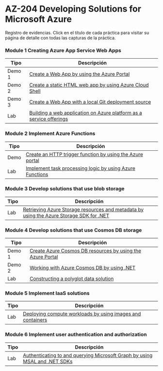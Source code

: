 # AZ-204 Developing Solutions for Microsoft Azure 

Registro de evidencias. Click en el título de cada práctica para visitar su página de detalle con todas las capturas de la práctica.

### Module 1 Creating Azure App Service Web Apps
| Tipo  | Descripción                                |
| ----- | ------------------------------------------ |
| Demo 1 | [Create a Web App by using the Azure Portal](Documentos/Mod01/01-Create_a_WebApp_by_using_AzurePortal.md) |
| Demo 2 | [Create a static HTML web app by using Azure Cloud Shell](Documentos/Mod01/02-Create_a_static_HTML_WebApp_by_using_AzureCloudShell.md) |
| Demo 3 | [Create a Web App with a local Git deployment source](Documentos/Mod01/03-Create_a_webapp_by_localGitdeployment.md) |
| Lab | [Building a web application on Azure platform as a service offerings](Documentos/Mod01/04-Building_a_web_application_on_Azure_platform_as_a_service_offerings.md) |

### Module 2 Implement Azure Functions
| Tipo  | Descripción                                |
| ----- | ------------------------------------------ |
| Demo | [Create an HTTP trigger function by using the Azure portal](Documentos/Mod02/01demo-Create_an_HTTP_trigger_function_by_using_the_Azure_portal.md) |
| Lab | [Implement task processing logic by using Azure Functions](Documentos/Mod02/02lab-Implement_task_processing_logic_by_using_Azure_Functions.md) |

### Module 3 Develop solutions that use blob storage
| Tipo  | Descripción                                |
| ----- | ------------------------------------------ |
| Lab | [Retrieving Azure Storage resources and metadata by using the Azure Storage SDK for .NET](Documentos/Mod03/Lab03-Retrieving_Azure_Storage_resources_and_metadata_by_using_the_Azure_Storage_SDK_for_NET.md) |](Documentos/Mod03/Lab03-Retrieving_Azure_Storage_resources_and_metadata_by_using_the_Azure_Storage_SDK_for_NET.md) |

### Module 4 Develop solutions that use Cosmos DB storage
| Tipo  | Descripción                                |
| ----- | ------------------------------------------ |
| Demo 1 | [Create Azure Cosmos DB resources by using the Azure Portal](Documentos/Mod04/P01-Demo-CreateCosmosDBbyAzurePortal.md) |
| Demo 2 | [Working with Azure Cosmos DB by using .NET](Documentos/Mod04/P02-Demo-WorkingwithCosmosDBbyNET.md) |
| Lab | [Constructing a polyglot data solution](Documentos/Mod04/P03-Lab-ConstructingPolyglotDataSolution.md) |

### Module 5 Implement IaaS solutions
| Tipo  | Descripción                                |
| ----- | ------------------------------------------ |
| Lab | [Deploying compute workloads by using images and containers](Documentos/Mod05/Lab-DeployingByImagesAndContainers.md) |

### Module 6 Implement user authentication and authorization
| Tipo  | Descripción                                |
| ----- | ------------------------------------------ |
| Lab | [Authenticating to and querying Microsoft Graph by using MSAL and .NET SDKs](Documentos/Mod06/Lab-AuthenticatingGraphUsingMSALandNET.md) |

